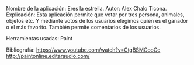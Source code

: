Nombre de la aplicación: Eres la estrella.
Autor: Alex Chalo Ticona.
Explicación: Esta aplicación permite que votar por tres persona,  animales, objetos etc.
Y mediante votos de los usuarios elegimos quien es el ganador o el más favorito.
También permite comentarios  de  los usuarios.


Herramientas usadas: Paint 

Bibliografía: https://www.youtube.com/watch?v=CtgBSMCooCc http://paintonline.editaraudio.com/

